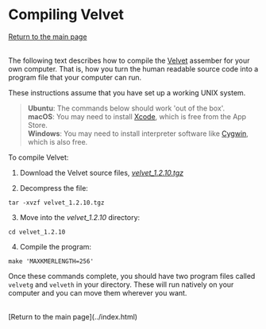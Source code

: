 # Compiling Velvet

[Return to the main page](../index.html)
<br><br>

The following text describes how to compile the [Velvet](https://www.ebi.ac.uk/~zerbino/velvet/) assember for your own computer.  That is, how you turn the human readable source code into a program file that your computer can run.

These instructions assume that you have set up a working UNIX system.

> **Ubuntu**: The commands below should work 'out of the box'.<br>
> **macOS**: You may need to install [Xcode](https://developer.apple.com/xcode/), which is free from the App Store.<br>
> **Windows**: You may need to install interpreter software like [Cygwin](http://www.cygwin.com), which is also free.

To compile Velvet:

1. Download the Velvet source files, [*velvet_1.2.10.tgz*](../code/velvet_1.2.10.tgz)

2. Decompress the file:
```
tar -xvzf velvet_1.2.10.tgz
```

3. Move into the *velvet_1.2.10* directory:
```
cd velvet_1.2.10
```

4. Compile the program:
```
make 'MAXKMERLENGTH=256'
```

Once these commands complete, you should have two program files called ```velvetg``` and ```velveth``` in your directory.  These will run natively on your computer and you can move them wherever you want.

<br>
[Return to the main page](../index.html)


